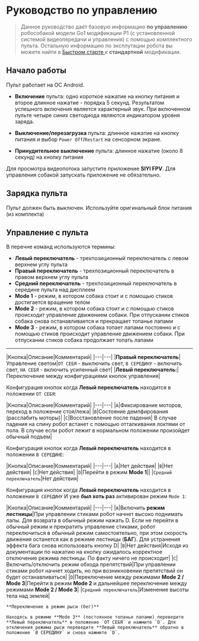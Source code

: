 # Руководство по управлению

> Данное руководство дает базовую информацию **по управлению** робособакой модели Go1 модификации P1 (с установленной системой видеопередачи и управления) с помощью комплектного пульта. Остальную информацию по эксплутации робота вы можете найти в [Быстром старте ](../Go1/2_go1_quick_start.html) к **стандартной** модификации.

## Начало работы
Пульт работает на ОС Android.

- **Включение** пульта: одно короткое нажатие на кнопку питания и второе длинное нажатие - порядка 5 секунд. Результатом успешного включения является характерный звук. При включенном пульте четыре синих светодиода  являются индикатором уровня заряда.

- **Выключение/перезагрузка** пульта: длинное нажатие на кнопку питания и выбор `Power Off`/`Restart` на сенсорном экране.

- **Принудительное выключение** пульта: длинное нажатие (около 8 секунд) на кнопку питания

Для просмотра видеопотока запустите приложение **SIYI FPV**. Для управления собакой запускать приложение не обязательно.

## Зарядка пульта
Пульт должен быть выключен.
Используйте оригинальный блок питания (из комплекта)


## Управление с пульта

В перечне команд используются термины:
- **Левый переключатель** - трехпозиционный переключатель с левом верхнем углу пульта
- **Правый переключатель** - трехпозиционный переключатель в правом верхнем углу пульта
- **Средний переключатель** - трехпозиционный переключатель в середине пульта над дисплеем
- **Mode 1** - режим, в котором собака стоит и с помощью стиков достигается вращение телом
- **Mode 2** - режим, в котором собака стоит и с помощью стиков происходит управление движением собаки. При отпускании стиков собака снова останавливается и прекращает топанье лапами
- **Mode 3** - режим, в котором собака топает лапами постоянно и с помощью стиков происходит управление движением собаки. При отпускании стиков собака продолжает топать лапами

<hr>

|Кнопка|Описание|Комментарий|
|---|---|
|**Правый переключатель**|Управление светом|`ОТ СЕБЯ` - выключить свет, `В СЕРЕДИНУ` - включить свет, `НА СЕБЯ` - включить усиленный свет|
|**Левый переключатель:**|Переключение между конфигурациями кнопок управления|

Конфигурация кнопок когда **Левый переключатель** находится в положении `ОТ СЕБЯ`:

|Кнопка|Описание|Комментарий|
|---|---|
|`A`|Фиксирование моторов, переход в положение стоя/лежа|
|`B`|Состояние демпфирования (расслабить моторы)|
|`C`|Восстановление после падения| В случае падения на спину робот встанет с помощью отталкивания локтями от пола. В случае если робот лежит в нормальном положении произойдет обычный подъем|


Конфигурация кнопок когда **Левый переключатель** находится в положении `В СЕРЕДИНЕ`:

|Кнопка|Описание|Комментарий|
|---|---|
|`A`|Нет действия|
|`B`|Нет действия|
|`C`|Нет действия|
|`D`|Перейти в режим **Mode 1**||
|`Средний переключатель`|Нет действия|

Конфигурация кнопок когда **Левый переключатель** находится в положении `В СЕРЕДИНУ` И уже **был хоть раз** активирован режим `Mode 1`:

|Кнопка|Описание|Комментарий|
|---|---|
|`A`|Включить **режим лестницы**|При управлении стиками робот начнет высоко поднимать лапы. Для возврата в обычный режим нажать D. Если не перейти в обычный режим и прекратить управление стиками, робот переключиться в обычный режим самостоятельно, при этом скорость движения останется как в режиме лестницы (**БАГ**). Для устранения эффекта бага снова использовать кнопку D|
|`B`|Нет действия|Исходя из документации по нажатию на кнопку ожидалось корректное отключение режима лестницы. По факту ничего не происходит|
|`C`|Включить/отключить режим обхода препятствий|При управлении стиками робот начнет ходить, но при возникновении препятствий он будет останавливаться|
|`D`|Переключение между режимами **Mode 2 / Mode 3**|Перейти в режим **Mode 2** и дальнейшее переключение между режимами **Mode 2 / Mode 3**|
|`Средний переключатель`|Изменение высоты тела над землей|


```note
**Переключение в режим рыси (бег)**

Находясь в режиме **Mode 3** (постоянное топанье лапами) переведите **Левый переключатель** в положение `ОТ СЕБЯ` и нажмите `D`. Для отключения режима рыси переведите **Левый переключатель** обратно в положение `В СЕРЕДИНУ` и снова нажмите `D`.
```









